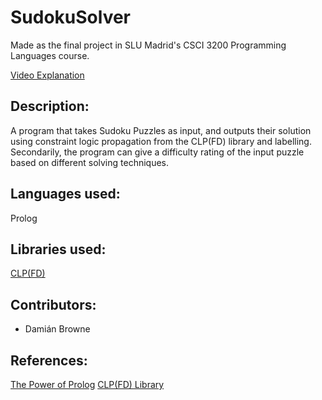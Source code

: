 # SudokuSolver

Made as the final project in SLU Madrid's CSCI 3200 Programming Languages course.

[Video Explanation](https://youtu.be/lGfdaoLvjVU?t=1832)

## Description:
A  program that takes Sudoku Puzzles as input, and outputs their solution
using constraint logic propagation from the CLP(FD) library and labelling.
Secondarily, the program can give a difficulty rating of the input puzzle based on
different solving techniques.

## Languages used:
Prolog

## Libraries used:
[CLP(FD)](https://www.swi-prolog.org/man/clpfd.html)

## Contributors:
* Damián Browne

## References:
[The Power of Prolog](metalevel.at)
[CLP(FD) Library](https://www.swi-prolog.org/man/clpfd.html)


